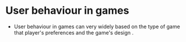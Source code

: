# User behaviour in games 
- User behaviour in games can very widely based on the type of game that
  player's preferences and the game's design .
